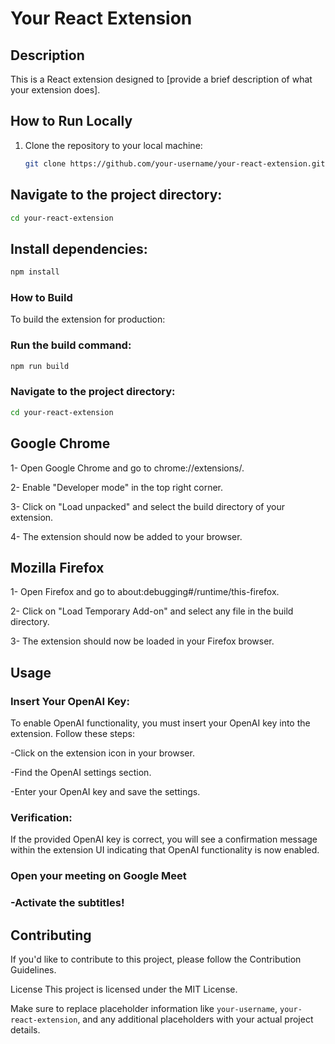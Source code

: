 # Your React Extension

## Description

This is a React extension designed to [provide a brief description of what your extension does].

## How to Run Locally

1. Clone the repository to your local machine:

   ```bash
   git clone https://github.com/your-username/your-react-extension.git
   ```

## Navigate to the project directory:
   ```bash
   cd your-react-extension
   ```

## Install dependencies:
   ```bash
   npm install
   ```

### How to Build
To build the extension for production:

### Run the build command:
   ```bash
   npm run build
   ```

### Navigate to the project directory:
   ```bash
   cd your-react-extension
   ```

## Google Chrome
  1- Open Google Chrome and go to chrome://extensions/.
  
  2- Enable "Developer mode" in the top right corner.
  
  3- Click on "Load unpacked" and select the build directory of your extension.
  
  4- The extension should now be added to your browser.

## Mozilla Firefox
  1- Open Firefox and go to about:debugging#/runtime/this-firefox.
  
  2- Click on "Load Temporary Add-on" and select any file in the build directory.
  
  3- The extension should now be loaded in your Firefox browser.

## Usage
### Insert Your OpenAI Key:
To enable OpenAI functionality, you must insert your OpenAI key into the extension. Follow these steps:

  -Click on the extension icon in your browser.
  
  -Find the OpenAI settings section.
  
  -Enter your OpenAI key and save the settings.

### Verification:
If the provided OpenAI key is correct, you will see a confirmation message within the extension UI indicating that OpenAI functionality is now enabled.

### Open your meeting on Google Meet
   ### -Activate the subtitles!
   
## Contributing
If you'd like to contribute to this project, please follow the Contribution Guidelines.

License
This project is licensed under the MIT License.

Make sure to replace placeholder information like `your-username`, `your-react-extension`, and any additional placeholders with your actual project details.
